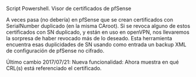 Script Powershell. Visor de certificados de pfSense

A veces pasa (no debería) en pfSense que se crean certificados con SerialNumber
duplicado (en la misma CAroot).
Si se revoca alguno de estos certificados con SN duplicado, y están en uso en openVPN,
nos llevaremos la sorpresa de haber revocado más de lo deseado. Esta herramienta encuentra
esas duplicidades de SN usando como entrada un backup XML de configuración de pfSense no cifrado.

Último cambio 2017/07/21: Nueva funcionalidad: Ahora muestra en qué CRL(s) está referenciado el certificado.
